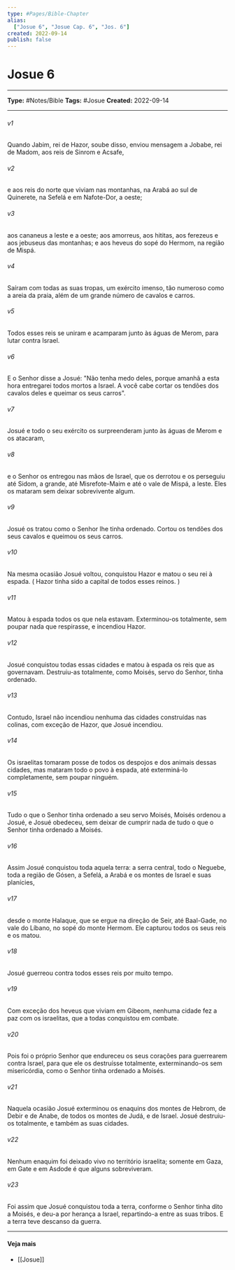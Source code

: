 ```yaml
---
type: #Pages/Bible-Chapter
alias:
  ["Josue 6", "Josue Cap. 6", "Jos. 6"]
created: 2022-09-14
publish: false
---
```


# Josue 6

---

**Type:** #Notes/Bible
**Tags:** #Josue
**Created:** 2022-09-14

---

###### v1
Quando Jabim, rei de Hazor, soube disso, enviou mensagem a Jobabe, rei de Madom, aos reis de Sinrom e Acsafe,
###### v2
e aos reis do norte que viviam nas montanhas, na Arabá ao sul de Quinerete, na Sefelá e em Nafote-Dor, a oeste;
###### v3
aos cananeus a leste e a oeste; aos amorreus, aos hititas, aos ferezeus e aos jebuseus das montanhas; e aos heveus do sopé do Hermom, na região de Mispá.
###### v4
Saíram com todas as suas tropas, um exército imenso, tão numeroso como a areia da praia, além de um grande número de cavalos e carros.
###### v5
Todos esses reis se uniram e acamparam junto às águas de Merom, para lutar contra Israel.
###### v6
E o Senhor disse a Josué: "Não tenha medo deles, porque amanhã a esta hora entregarei todos mortos a Israel. A você cabe cortar os tendões dos cavalos deles e queimar os seus carros".
###### v7
Josué e todo o seu exército os surpreenderam junto às águas de Merom e os atacaram,
###### v8
e o Senhor os entregou nas mãos de Israel, que os derrotou e os perseguiu até Sidom, a grande, até Misrefote-Maim e até o vale de Mispá, a leste. Eles os mataram sem deixar sobrevivente algum.
###### v9
Josué os tratou como o Senhor lhe tinha ordenado. Cortou os tendões dos seus cavalos e queimou os seus carros.
###### v10
Na mesma ocasião Josué voltou, conquistou Hazor e matou o seu rei à espada. ( Hazor tinha sido a capital de todos esses reinos. )
###### v11
Matou à espada todos os que nela estavam. Exterminou-os totalmente, sem poupar nada que respirasse, e incendiou Hazor.
###### v12
Josué conquistou todas essas cidades e matou à espada os reis que as governavam. Destruiu-as totalmente, como Moisés, servo do Senhor, tinha ordenado.
###### v13
Contudo, Israel não incendiou nenhuma das cidades construídas nas colinas, com exceção de Hazor, que Josué incendiou.
###### v14
Os israelitas tomaram posse de todos os despojos e dos animais dessas cidades, mas mataram todo o povo à espada, até exterminá-lo completamente, sem poupar ninguém.
###### v15
Tudo o que o Senhor tinha ordenado a seu servo Moisés, Moisés ordenou a Josué, e Josué obedeceu, sem deixar de cumprir nada de tudo o que o Senhor tinha ordenado a Moisés.
###### v16
Assim Josué conquistou toda aquela terra: a serra central, todo o Neguebe, toda a região de Gósen, a Sefelá, a Arabá e os montes de Israel e suas planícies,
###### v17
desde o monte Halaque, que se ergue na direção de Seir, até Baal-Gade, no vale do Líbano, no sopé do monte Hermom. Ele capturou todos os seus reis e os matou.
###### v18
Josué guerreou contra todos esses reis por muito tempo.
###### v19
Com exceção dos heveus que viviam em Gibeom, nenhuma cidade fez a paz com os israelitas, que a todas conquistou em combate.
###### v20
Pois foi o próprio Senhor que endureceu os seus corações para guerrearem contra Israel, para que ele os destruísse totalmente, exterminando-os sem misericórdia, como o Senhor tinha ordenado a Moisés.
###### v21
Naquela ocasião Josué exterminou os enaquins dos montes de Hebrom, de Debir e de Anabe, de todos os montes de Judá, e de Israel. Josué destruiu-os totalmente, e também as suas cidades.
###### v22
Nenhum enaquim foi deixado vivo no território israelita; somente em Gaza, em Gate e em Asdode é que alguns sobreviveram.
###### v23
Foi assim que Josué conquistou toda a terra, conforme o Senhor tinha dito a Moisés, e deu-a por herança a Israel, repartindo-a entre as suas tribos. E a terra teve descanso da guerra.


---

#### Veja mais

- [[Josue]]
